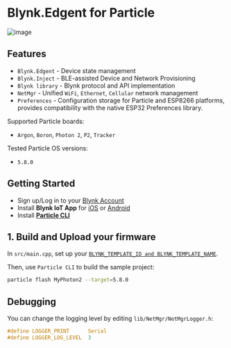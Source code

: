 
# Blynk.Edgent for Particle

![image](https://github.com/blynkkk/blynkkk.github.io/raw/master/images/GithubBanner.jpg?raw=1)

## Features

- `Blynk.Edgent` - Device state management
- `Blynk.Inject` - BLE-assisted Device and Network Provisioning
- `Blynk library` - Blynk protocol and API implementation
- `NetMgr` - Unified `WiFi`, `Ethernet`, `Cellular` network management
- `Preferences` - Configuration storage for Particle and ESP8266 platforms, provides compatibility with the native ESP32 Preferences library.

Supported Particle boards:
- `Argon`, `Boron`, `Photon 2`, `P2`, `Tracker`

Tested Particle OS versions:
- `5.8.0`

## Getting Started

- Sign up/Log in to your [Blynk Account](https://blynk.cloud)
- Install **Blynk IoT App** for [iOS](https://apps.apple.com/us/app/blynk-iot/id1559317868) or [Android](https://play.google.com/store/apps/details?id=cloud.blynk)
- Install [**Particle CLI**](https://docs.particle.io/getting-started/developer-tools/cli/)

## 1. Build and Upload your firmware

In `src/main.cpp`, set up your [`BLYNK_TEMPLATE_ID and BLYNK_TEMPLATE_NAME`](https://bit.ly/BlynkInject).

Then, use `Particle CLI` to build the sample project:

```sh
particle flash MyPhoton2 --target=5.8.0
```

## Debugging

You can change the logging level by editing `lib/NetMgr/NetMgrLogger.h`:

```h
#define LOGGER_PRINT      Serial
#define LOGGER_LOG_LEVEL  3
```
